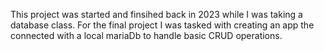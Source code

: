 This project was started and finsihed back in 2023 while I was taking a database class. For the final project I was tasked with creating an app the connected with a local mariaDb to handle basic CRUD operations. 
